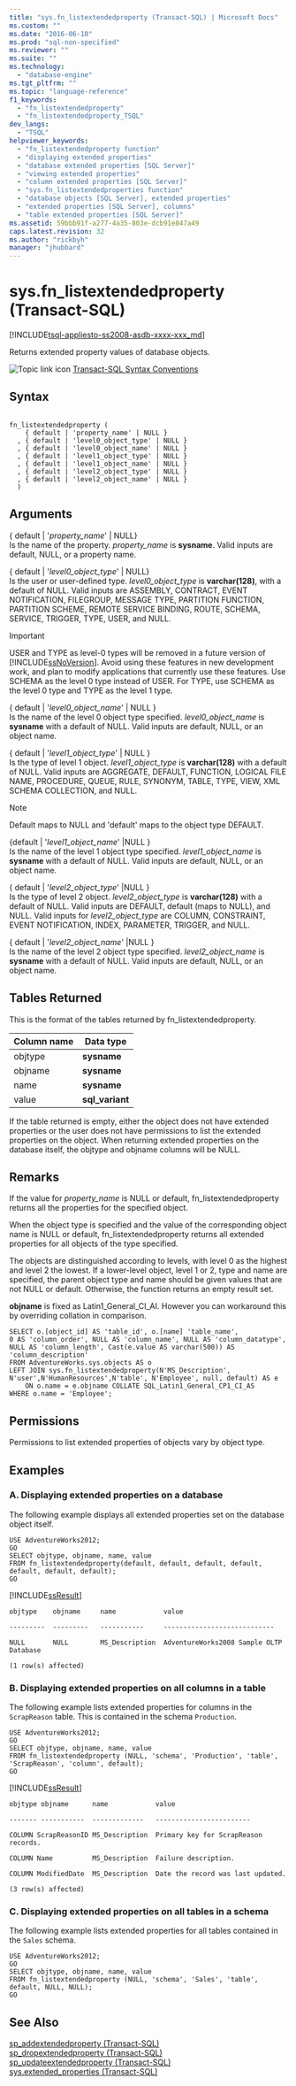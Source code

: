 ```yaml
---
title: "sys.fn_listextendedproperty (Transact-SQL) | Microsoft Docs"
ms.custom: ""
ms.date: "2016-06-10"
ms.prod: "sql-non-specified"
ms.reviewer: ""
ms.suite: ""
ms.technology: 
  - "database-engine"
ms.tgt_pltfrm: ""
ms.topic: "language-reference"
f1_keywords: 
  - "fn_listextendedproperty"
  - "fn_listextendedproperty_TSQL"
dev_langs: 
  - "TSQL"
helpviewer_keywords: 
  - "fn_listextendedproperty function"
  - "displaying extended properties"
  - "database extended properties [SQL Server]"
  - "viewing extended properties"
  - "column extended properties [SQL Server]"
  - "sys.fn_listextendedproperties function"
  - "database objects [SQL Server], extended properties"
  - "extended properties [SQL Server], columns"
  - "table extended properties [SQL Server]"
ms.assetid: 59bbb91f-a277-4a35-803e-dcb91e847a49
caps.latest.revision: 32
ms.author: "rickbyh"
manager: "jhubbard"
---
```

# sys.fn_listextendedproperty (Transact-SQL)
[!INCLUDE[tsql-appliesto-ss2008-asdb-xxxx-xxx_md](../../relational-databases/import-export/includes/tsql-appliesto-ss2008-asdb-xxxx-xxx-md.md)]

  Returns extended property values of database objects.  
 
 
 ![Topic link icon](../../database-engine/configure/windows/media/topic-link.gif "Topic link icon") [Transact-SQL Syntax Conventions](../Topic/Transact-SQL%20Syntax%20Conventions%20\(Transact-SQL\).md)  
  
## Syntax  
  
```  
  
fn_listextendedproperty (   
    { default | 'property_name' | NULL }   
  , { default | 'level0_object_type' | NULL }   
  , { default | 'level0_object_name' | NULL }   
  , { default | 'level1_object_type' | NULL }   
  , { default | 'level1_object_name' | NULL }   
  , { default | 'level2_object_type' | NULL }   
  , { default | 'level2_object_name' | NULL }   
  )   
```  
  
## Arguments  
 { default | '*property_name*' | NULL}  
 Is the name of the property. *property_name* is **sysname**. Valid inputs are default, NULL, or a property name.  
  
 { default | '*level0_object_type*' | NULL}  
 Is the user or user-defined type. *level0_object_type* is **varchar(128)**, with a default of NULL. Valid inputs are ASSEMBLY, CONTRACT, EVENT NOTIFICATION, FILEGROUP, MESSAGE TYPE, PARTITION FUNCTION, PARTITION SCHEME, REMOTE SERVICE BINDING, ROUTE, SCHEMA, SERVICE, TRIGGER, TYPE, USER, and NULL.  
  
> [!IMPORTANT]  
>  USER and TYPE as level-0 types will be removed in a future version of [!INCLUDE[ssNoVersion](../../advanced-analytics/r-services/includes/ssnoversion-md.md)]. Avoid using these features in new development work, and plan to modify applications that currently use these features. Use SCHEMA as the level 0 type instead of USER. For TYPE, use SCHEMA as the level 0 type and TYPE as the level 1 type.  
  
 { default | '*level0_object_name*' | NULL }  
 Is the name of the level 0 object type specified. *level0_object_name* is **sysname** with a default of NULL. Valid inputs are default, NULL, or an object name.  
  
 { default | '*level1_object_type*' | NULL }  
 Is the type of level 1 object. *level1_object_type* is **varchar(128)** with a default of NULL. Valid inputs are AGGREGATE, DEFAULT, FUNCTION, LOGICAL FILE NAME, PROCEDURE, QUEUE, RULE, SYNONYM, TABLE, TYPE, VIEW, XML SCHEMA COLLECTION, and NULL.  
  
> [!NOTE]  
>  Default maps to NULL and 'default' maps to the object type DEFAULT.  
  
 {default | '*level1_object_name*' |NULL }  
 Is the name of the level 1 object type specified. *level1_object_name* is **sysname** with a default of NULL. Valid inputs are default, NULL, or an object name.  
  
 { default | '*level2_object_type*' |NULL }  
 Is the type of level 2 object. *level2_object_type* is **varchar(128)** with a default of NULL. Valid inputs are DEFAULT, default (maps to NULL), and NULL. Valid inputs for *level2_object_type* are COLUMN, CONSTRAINT, EVENT NOTIFICATION, INDEX, PARAMETER, TRIGGER, and NULL.  
  
 { default | '*level2_object_name*' |NULL }  
 Is the name of the level 2 object type specified. *level2_object_name* is **sysname** with a default of NULL. Valid inputs are default, NULL, or an object name.  
  
## Tables Returned  
 This is the format of the tables returned by fn_listextendedproperty.  
  
|Column name|Data type|  
|-----------------|---------------|  
|objtype|**sysname**|  
|objname|**sysname**|  
|name|**sysname**|  
|value|**sql_variant**|  
  
 If the table returned is empty, either the object does not have extended properties or the user does not have permissions to list the extended properties on the object. When returning extended properties on the database itself, the objtype and objname columns will be NULL.  
  
## Remarks  
 If the value for *property_name* is NULL or default, fn_listextendedproperty returns all the properties for the specified object.  
  
 When the object type is specified and the value of the corresponding object name is NULL or default, fn_listextendedproperty returns all extended properties for all objects of the type specified.  
  
 The objects are distinguished according to levels, with level 0 as the highest and level 2 the lowest. If a lower-level object, level 1 or 2, type and name are specified, the parent object type and name should be given values that are not NULL or default. Otherwise, the function returns an empty result set.  
  
 **objname** is fixed as Latin1_General_CI_AI. However you can workaround this by overriding collation in comparison.  
  
```  
SELECT o.[object_id] AS 'table_id', o.[name] 'table_name',  
0 AS 'column_order', NULL AS 'column_name', NULL AS 'column_datatype',  
NULL AS 'column_length', Cast(e.value AS varchar(500)) AS 'column_description'  
FROM AdventureWorks.sys.objects AS o  
LEFT JOIN sys.fn_listextendedproperty(N'MS_Description', N'user',N'HumanResources',N'table', N'Employee', null, default) AS e  
    ON o.name = e.objname COLLATE SQL_Latin1_General_CP1_CI_AS  
WHERE o.name = 'Employee';  
```  
  
## Permissions  
 Permissions to list extended properties of objects vary by object type.  
  
## Examples  
  
### A. Displaying extended properties on a database  
 The following example displays all extended properties set on the database object itself.  
  
```  
USE AdventureWorks2012;  
GO  
SELECT objtype, objname, name, value  
FROM fn_listextendedproperty(default, default, default, default, default, default, default);  
GO  
```  
  
 [!INCLUDE[ssResult](../../relational-databases/includes/ssresult-md.md)]  
  
 `objtype    objname     name            value`  
  
 `---------  ---------   -----------     ----------------------------`  
  
 `NULL       NULL        MS_Description  AdventureWorks2008 Sample OLTP Database`  
  
 `(1 row(s) affected)`  
  
### B. Displaying extended properties on all columns in a table  
 The following example lists extended properties for columns in the `ScrapReason` table. This is contained in the schema `Production`.  
  
```  
USE AdventureWorks2012;  
GO  
SELECT objtype, objname, name, value  
FROM fn_listextendedproperty (NULL, 'schema', 'Production', 'table', 'ScrapReason', 'column', default);  
GO  
```  
  
 [!INCLUDE[ssResult](../../relational-databases/includes/ssresult-md.md)]  
  
 `objtype objname      name            value`  
  
 `------- -----------  -------------   ------------------------`  
  
 `COLUMN ScrapReasonID MS_Description  Primary key for ScrapReason records.`  
  
 `COLUMN Name          MS_Description  Failure description.`  
  
 `COLUMN ModifiedDate  MS_Description  Date the record was last updated.`  
  
 `(3 row(s) affected)`  
  
### C. Displaying extended properties on all tables in a schema  
 The following example lists extended properties for all tables contained in the `Sales` schema.  
  
```  
USE AdventureWorks2012;  
GO  
SELECT objtype, objname, name, value  
FROM fn_listextendedproperty (NULL, 'schema', 'Sales', 'table', default, NULL, NULL);  
GO  
```  
  
## See Also  
 [sp_addextendedproperty &#40;Transact-SQL&#41;](../../relational-databases/system-stored-procedures/sp-addextendedproperty-transact-sql.md)   
 [sp_dropextendedproperty &#40;Transact-SQL&#41;](../../relational-databases/system-stored-procedures/sp-dropextendedproperty-transact-sql.md)   
 [sp_updateextendedproperty &#40;Transact-SQL&#41;](../../relational-databases/system-stored-procedures/sp-updateextendedproperty-transact-sql.md)   
 [sys.extended_properties &#40;Transact-SQL&#41;](../Topic/sys.extended_properties%20\(Transact-SQL\).md)  
  
  